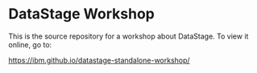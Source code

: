 # DataStage Workshop

This is the source repository for a workshop about DataStage. To view it online, go to:

<https://ibm.github.io/datastage-standalone-workshop/>
